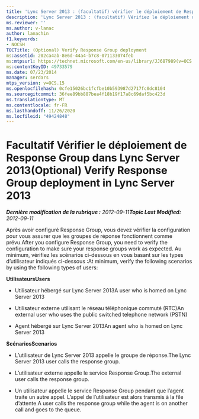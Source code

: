 ```yaml
---
title: 'Lync Server 2013 : (facultatif) vérifier le déploiement de Response Group'
description: 'Lync Server 2013 : (facultatif) Vérifiez le déploiement de Response Group.'
ms.reviewer: ''
ms.author: v-lanac
author: lanachin
f1.keywords:
- NOCSH
TOCTitle: (Optional) Verify Response Group deployment
ms:assetid: 202ca4ab-8e6d-44a4-b7c8-071133074feb
ms:mtpsurl: https://technet.microsoft.com/en-us/library/JJ687989(v=OCS.15)
ms:contentKeyID: 49733579
ms.date: 07/23/2014
manager: serdars
mtps_version: v=OCS.15
ms.openlocfilehash: 0cfe15026bc1fcfbe10b593987d2717fc0dc8104
ms.sourcegitcommit: 36fee89bb887bea4f18b19f17a8c69daf5bc423d
ms.translationtype: MT
ms.contentlocale: fr-FR
ms.lasthandoff: 11/26/2020
ms.locfileid: "49424848"
---
```

# <a name="optional-verify-response-group-deployment-in-lync-server-2013"></a><span data-ttu-id="a340f-103">Facultatif Vérifier le déploiement de Response Group dans Lync Server 2013</span><span class="sxs-lookup"><span data-stu-id="a340f-103">(Optional) Verify Response Group deployment in Lync Server 2013</span></span>

<div data-xmlns="http://www.w3.org/1999/xhtml">

<div class="topic" data-xmlns="http://www.w3.org/1999/xhtml" data-msxsl="urn:schemas-microsoft-com:xslt" data-cs="https://msdn.microsoft.com/">

<div data-asp="https://msdn2.microsoft.com/asp">



</div>

<div id="mainSection">

<div id="mainBody"><span data-ttu-id="a340f-104">

<span> </span></span><span class="sxs-lookup"><span data-stu-id="a340f-104">

<span> </span></span></span>

<span data-ttu-id="a340f-105">_**Dernière modification de la rubrique :** 2012-09-11_</span><span class="sxs-lookup"><span data-stu-id="a340f-105">_**Topic Last Modified:** 2012-09-11_</span></span>

<span data-ttu-id="a340f-106">Après avoir configuré Response Group, vous devez vérifier la configuration pour vous assurer que les groupes de réponse fonctionnent comme prévu.</span><span class="sxs-lookup"><span data-stu-id="a340f-106">After you configure Response Group, you need to verify the configuration to make sure your response groups work as expected.</span></span> <span data-ttu-id="a340f-107">Au minimum, vérifiez les scénarios ci-dessous en vous basant sur les types d’utilisateur indiqués ci-dessous :</span><span class="sxs-lookup"><span data-stu-id="a340f-107">At minimum, verify the following scenarios by using the following types of users:</span></span>

<span data-ttu-id="a340f-108">**Utilisateurs**</span><span class="sxs-lookup"><span data-stu-id="a340f-108">**Users**</span></span>

  - <span data-ttu-id="a340f-109">Utilisateur hébergé sur Lync Server 2013</span><span class="sxs-lookup"><span data-stu-id="a340f-109">A user who is homed on Lync Server 2013</span></span>

  - <span data-ttu-id="a340f-110">Utilisateur externe utilisant le réseau téléphonique commuté (RTC)</span><span class="sxs-lookup"><span data-stu-id="a340f-110">An external user who uses the public switched telephone network (PSTN)</span></span>

  - <span data-ttu-id="a340f-111">Agent hébergé sur Lync Server 2013</span><span class="sxs-lookup"><span data-stu-id="a340f-111">An agent who is homed on Lync Server 2013</span></span>

<span data-ttu-id="a340f-112">**Scénarios**</span><span class="sxs-lookup"><span data-stu-id="a340f-112">**Scenarios**</span></span>

  - <span data-ttu-id="a340f-113">L’utilisateur de Lync Server 2013 appelle le groupe de réponse.</span><span class="sxs-lookup"><span data-stu-id="a340f-113">The Lync Server 2013 user calls the response group.</span></span>

  - <span data-ttu-id="a340f-114">L’utilisateur externe appelle le service Response Group.</span><span class="sxs-lookup"><span data-stu-id="a340f-114">The external user calls the response group.</span></span>

  - <span data-ttu-id="a340f-115">Un utilisateur appelle le service Response Group pendant que l’agent traite un autre appel. L’appel de l’utilisateur est alors transmis à la file d’attente.</span><span class="sxs-lookup"><span data-stu-id="a340f-115">A user calls the response group while the agent is on another call and goes to the queue.</span></span>

<span data-ttu-id="a340f-116"></div>

<span> </span>

</div>

</div>

</span><span class="sxs-lookup"><span data-stu-id="a340f-116"></div>

<span> </span>

</div>

</div>

</span></span></div>

